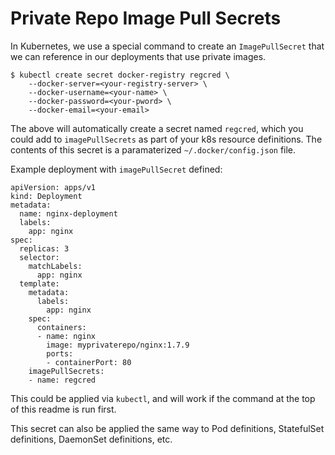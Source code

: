 # Private Repo Image Pull Secrets

In Kubernetes, we use a special command to create an `ImagePullSecret` that we can reference in our deployments that use private images.

```
$ kubectl create secret docker-registry regcred \
    --docker-server=<your-registry-server> \
    --docker-username=<your-name> \
    --docker-password=<your-pword> \
    --docker-email=<your-email>
```

The above will automatically create a secret named `regcred`, which you could add to `imagePullSecrets` as part of your k8s resource definitions. The contents of this secret is a paramaterized `~/.docker/config.json` file.

Example deployment with `imagePullSecret` defined:

```
apiVersion: apps/v1 
kind: Deployment
metadata:
  name: nginx-deployment
  labels:
    app: nginx
spec:
  replicas: 3
  selector:
    matchLabels:
      app: nginx
  template:
    metadata:
      labels:
        app: nginx
    spec:
      containers:
      - name: nginx
        image: myprivaterepo/nginx:1.7.9
        ports:
        - containerPort: 80
    imagePullSecrets:
    - name: regcred
```

This could be applied via `kubectl`, and will work if the command at the top of this readme is run first.

This secret can also be applied the same way to Pod definitions, StatefulSet definitions, DaemonSet definitions, etc. 
